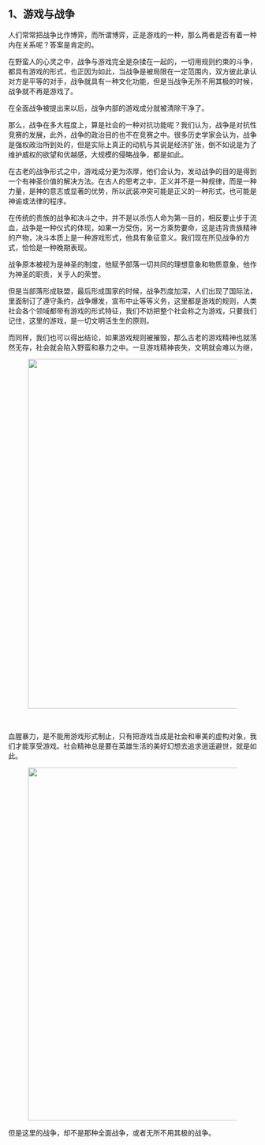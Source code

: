<h2>1、游戏与战争</h2><p data-pid="PzVuETxp">人们常常把战争比作博弈，而所谓博弈，正是游戏的一种，那么两者是否有着一种内在关系呢？答案是肯定的。</p><p data-pid="CwdQyEVB">在野蛮人的心灵之中，战争与游戏完全是杂揉在一起的，一切用规则约束的斗争，都具有游戏的形式，也正因为如此，当战争是被局限在一定范围内，双方彼此承认对方是平等的对手，战争就具有一种文化功能，但是当战争无所不用其极的时候，战争就不再是游戏了。</p><p data-pid="bjygOvWZ">在全面战争被提出来以后，战争内部的游戏成分就被清除干净了。</p><p data-pid="H6BLpAGp">那么，战争在多大程度上，算是社会的一种对抗功能呢？我们认为，战争是对抗性竞赛的发展，此外，战争的政治目的也不在竞赛之中。很多历史学家会认为，战争是强权政治所到处的，但是实际上真正的动机与其说是经济扩张，倒不如说是为了维护威权的欲望和优越感，大规模的侵略战争，都是如此。</p><p data-pid="w6e_IC7v">在古老的战争形式之中，游戏成分更为浓厚，他们会认为，发动战争的目的是得到一个有神圣价值的解决方法。在古人的思考之中，正义并不是一种规律，而是一种力量，是神的意志或显著的优势，所以武装冲突可能是正义的一种形式，也可能是神谕或法律的程序。</p><p data-pid="rfJCgn9w">在传统的贵族的战争和决斗之中，并不是以杀伤人命为第一目的，相反要止步于流血，战争是一种仪式的体现，如果一方受伤，另一方乘势要命，这是违背贵族精神的产物，决斗本质上是一种游戏形式，他具有象征意义。我们现在所见战争的方式，恰恰是一种晚期表现。</p><p data-pid="zBf_GfOn">战争原本被视为是神圣的制度，他赋予部落一切共同的理想意象和物质意象，他作为神圣的职责，关乎人的荣誉。</p><p data-pid="h-CSmotK">但是当部落形成联盟，最后形成国家的时候，战争烈度加深，人们出现了国际法，里面制订了遵守条约，战争爆发，宣布中止等等义务，这里都是游戏的规则，人类社会各个领域都带有游戏的形式特征，我们不妨把整个社会称之为游戏，只要我们记住，这里的游戏，是一切文明活生生的原则。</p><p data-pid="sHww0ZD-">而同样，我们也可以得出结论，如果游戏规则被摧毁，那么古老的游戏精神也就荡然无存，社会就会陷入野蛮和暴力之中。一旦游戏精神丧失，文明就会难以为继，</p><figure data-size="normal"><img src="https://pica.zhimg.com/v2-384552061f570032b71875c72a030225_720w.jpg?source=d16d100b" data-caption="" data-size="normal" data-rawwidth="707" data-rawheight="409" class="origin_image zh-lightbox-thumb" width="707" data-original="https://picx.zhimg.com/v2-384552061f570032b71875c72a030225_720w.jpg?source=d16d100b"></figure><p><br></p><p data-pid="J4M-LYEI">血腥暴力，是不能用游戏形式制止，只有把游戏当成是社会和审美的虚构对象，我们才能享受游戏。社会精神总是要在英雄生活的美好幻想去追求逍遥避世，就是如此。</p><figure data-size="normal"><img src="https://pic1.zhimg.com/v2-c866430e23a016bb50a1d11d34dc5002_720w.jpg?source=d16d100b" data-caption="" data-size="normal" data-rawwidth="714" data-rawheight="303" class="origin_image zh-lightbox-thumb" width="714" data-original="https://picx.zhimg.com/v2-c866430e23a016bb50a1d11d34dc5002_720w.jpg?source=d16d100b"></figure><p data-pid="SU15NK7u">但是这里的战争，却不是那种全面战争，或者无所不用其极的战争。</p><p></p><p></p>